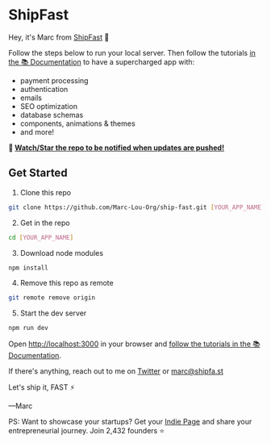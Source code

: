 # ShipFast

Hey, it's Marc from [ShipFast](https://shipfa.st/docs) 👋

Follow the steps below to run your local server. Then follow the tutorials [in the 📚 Documentation](https://shipfa.st/docs) to have a supercharged app with:

- payment processing
- authentication
- emails
- SEO optimization
- database schemas
- components, animations & themes
- and more!

**🔔 <ins>Watch/Star the repo to be notified when updates are pushed!</ins>**

## Get Started

1. Clone this repo

```bash
git clone https://github.com/Marc-Lou-Org/ship-fast.git [YOUR_APP_NAME]
```

2. Get in the repo

```bash
cd [YOUR_APP_NAME]
```

3. Download node modules

```bash
npm install
```

4. Remove this repo as remote

```bash
git remote remove origin
```

5. Start the dev server

```bash
npm run dev
```

Open [http://localhost:3000](http://localhost:3000) in your browser and [follow the tutorials in the 📚 Documentation](https://shipfa.st/docs).

If there's anything, reach out to me on [Twitter](https://twitter.com/marc_louvion) or marc@shipfa.st

Let's ship it, FAST ⚡️

—Marc

PS: Want to showcase your startups? Get your [Indie Page](https://indiepa.ge?ref=shipfast_readme) and share your entrepreneurial journey. Join 2,432 founders ⭐️

